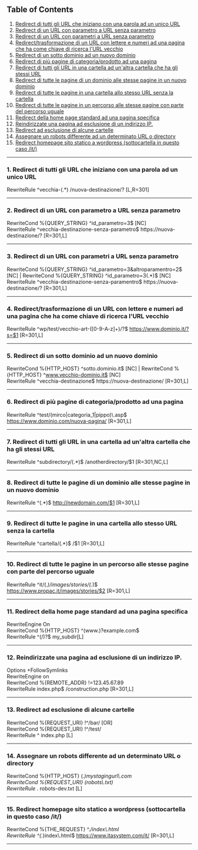 ## Table of Contents

1. [Redirect di tutti gli URL che iniziano con una parola ad un unico URL](#1)
2. [Redirect di un URL con parametro a URL senza parametro](#2)
3. [Redirect di un URL con parametri a URL senza parametro](#3)
4. [Redirect/trasformazione di un URL con lettere e numeri ad una pagina che ha come chiave di ricerca l'URL vecchio](#4)
5. [Redirect di un sotto dominio ad un nuovo dominio](#5)
6. [Redirect di più pagine di categoria/prodotto ad una pagina](#6)
7. [Redirect di tutti gli URL in una cartella ad un'altra cartella che ha gli stessi URL](#7)
8. [Redirect di tutte le pagine di un dominio alle stesse pagine in un nuovo dominio](#8)
9. [Redirect di tutte le pagine in una cartella allo stesso URL senza la cartella](#9)
10. [Redirect di tutte le pagine in un percorso alle stesse pagine con parte del percorso uguale](#10)
11. [Redirect della home page standard ad una pagina specifica](#11)
12. [Reindirizzate una pagina ad esclusione di un indirizzo IP.](#12)
13. [Redirect ad esclusione di alcune cartelle](#13)
14. [Assegnare un robots differente ad un determinato URL o directory](#14)
15. [Redirect homepage sito statico a wordpress (sottocartella in questo caso /it/)](#15)

---

### 1. Redirect di tutti gli URL che iniziano con una parola ad un unico URL <a name="1"></a>

RewriteRule ^vecchia-(.*) /nuova-destinazione/? [L,R=301]  


---

### 2. Redirect di un URL con parametro a URL senza parametro <a name="2"></a>

RewriteCond %{QUERY_STRING}  ^id_parametro=3$ [NC]  
RewriteRule ^vecchia-destinazione-senza-parametro$ https://nuova-destinazione/? [R=301,L]  


---

### 3. Redirect di un URL con parametri a URL senza parametro <a name="3"></a>

RewriteCond %{QUERY_STRING}  ^id_parametro=3&altroparamentro=2$ [NC] | RewriteCond %{QUERY_STRING}  ^id_parametro=3(.*)$ [NC]
RewriteRule ^vecchia-destinazione-senza-paramentro$ https://nuova-destinazione/? [R=301,L]  


---

### 4. Redirect/trasformazione di un URL con lettere e numeri ad una pagina che ha come chiave di ricerca l'URL vecchio <a name="4"></a>

RewriteRule ^wp/test/vecchio-art-([0-9-A-z]+)/?$ https://www.dominio.it/?s=$1 [R=301,L]  


---

### 5. Redirect di un sotto dominio ad un nuovo dominio <a name="5"></a>

RewriteCond %{HTTP_HOST} ^sotto.dominio.it$ [NC] | RewriteCond %{HTTP_HOST} ^www.vecchio-dominio.it$ [NC]  
RewriteRule ^vecchia-destinazione$ https://nuova-destinazione/ [R=301,L]  


---

### 6. Redirect di più pagine di categoria/prodotto ad una pagina <a name="6"></a>

RewriteRule ^test/(mirco|categoria_1|pippo)\\.asp$ https://www.dominio.com/nuova-pagina/ [R=301,L]  


---

### 7. Redirect di tutti gli URL in una cartella ad un'altra cartella che ha gli stessi URL <a name="7"></a>

RewriteRule ^subdirectory/(.*)$ /anotherdirectory/$1 [R=301,NC,L]  


---

### 8. Redirect di tutte le pagine di un dominio alle stesse pagine in un nuovo dominio <a name="8"></a>

RewriteRule ^(.*)$ http://newdomain.com/$1 [R=301,L]  


---

### 9. Redirect di tutte le pagine in una cartella allo stesso URL senza la cartella <a name="9"></a>

RewriteRule ^cartella/(.*)$ /$1 [R=301,L]  


---

### 10. Redirect di tutte le pagine in un percorso alle stesse pagine con parte del percorso uguale <a name="10"></a>

RewriteRule ^it/(.*)/images/stories/(.*)$ https://www.propac.it/images/stories/$2 [R=301,L]  


---

### 11. Redirect della home page standard ad una pagina specifica <a name="11"></a>

RewriteEngine On  
RewriteCond %{HTTP_HOST} ^(www.)?example.com$  
RewriteRule ^(/)?$ my_subdir[L]  


---

### 12. Reindirizzate una pagina ad esclusione di un indirizzo IP. <a name="12"></a>

Options +FollowSymlinks  
RewriteEngine on  
RewriteCond %{REMOTE_ADDR} !=123.45.67.89  
RewriteRule index.php$ /construction.php [R=301,L]  


---

### 13. Redirect ad esclusione di alcune cartelle <a name="13"></a>

RewriteCond %{REQUEST_URI} !^/bar/ [OR]  
RewriteCond %{REQUEST_URI} !^/test/  
RewriteRule ^ index.php [L]  


---

### 14. Assegnare un robots differente ad un determinato URL o directory <a name="14"></a>

RewriteCond %{HTTP_HOST} (.*)mystagingurl\\.com  
RewriteCond %{REQUEST_URI} (robots\\.txt)  
RewriteRule .* robots-dev.txt [L]  


---

### 15. Redirect homepage sito statico a wordpress (sottocartella in questo caso /it/) <a name="15"></a>

RewriteCond %{THE_REQUEST} ^.*/index\\.html  
RewriteRule ^(.*)index\\.html$ https://www.itasystem.com/it/ [R=301,L]  

---

